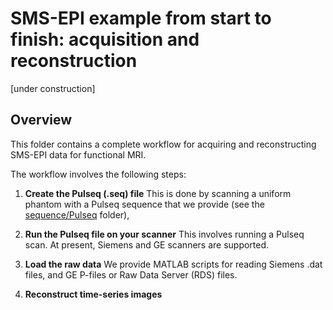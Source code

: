 # SMS-EPI example from start to finish: acquisition and reconstruction

[under construction]


## Overview

This folder contains a complete workflow for acquiring and reconstructing
SMS-EPI data for functional MRI.

The workflow involves the following steps:

1. **Create the Pulseq (.seq) file**
This is done by scanning a uniform phantom with a Pulseq sequence that we provide 
(see the [sequence/Pulseq](sequence/Pulseq) folder), 

2. **Run the Pulseq file on your scanner**
This involves running a Pulseq scan.
At present, Siemens and GE scanners are supported.

3. **Load the raw data**
We provide MATLAB scripts for reading Siemens .dat files,
and GE P-files or Raw Data Server (RDS) files.

4. **Reconstruct time-series images**


